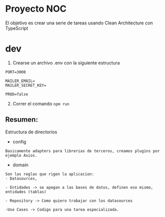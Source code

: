 # Proyecto NOC

El objetivo es crear una serie de tareas usando Clean Architecture con TypeScript

# dev

1. Crearse un archivo .env con la siguiente estructura

```
PORT=3000

MAILER_EMAIL=
MAILER_SECRET_KEY=

PROD=false
```

2. Correr el comando `npm run`

## Resumen:

Estructura de directorios

- config

```
Basicamente adapters para librerias de terceros, creamos plugins por ejemplo Axios.
```

- domain

```
Son las reglas que rigen la aplicacion:
- Datasources,

- Entidades -> se apegan a las bases de datos, definen eso mismo, entidades (tablas)

- Repository -> Como quiero trabajar con los datasources

-Use Cases -> Codigo para una tarea especializada.
```
